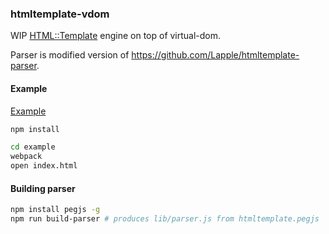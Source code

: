 ### htmltemplate-vdom

WIP [HTML::Template](http://search.cpan.org/~samtregar/HTML-Template/Template.pm) engine on top of virtual-dom.

Parser is modified version of https://github.com/Lapple/htmltemplate-parser.

#### Example

[Example](example/index.html)

```bash
npm install

cd example
webpack
open index.html
```

#### Building parser

```bash
npm install pegjs -g
npm run build-parser # produces lib/parser.js from htmltemplate.pegjs
```
